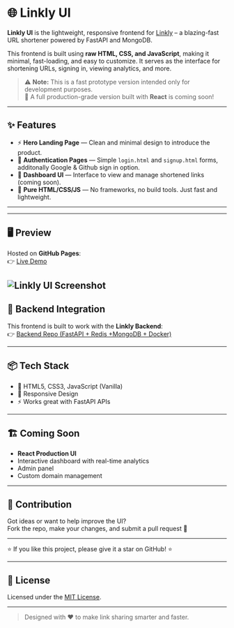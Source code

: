 # 🌐 Linkly UI

**Linkly UI** is the lightweight, responsive frontend for [Linkly](https://github.com/yourusername/linkly) – a blazing-fast URL shortener powered by FastAPI and MongoDB.

This frontend is built using **raw HTML, CSS, and JavaScript**, making it minimal, fast-loading, and easy to customize. It serves as the interface for shortening URLs, signing in, viewing analytics, and more.

> ⚠️ **Note:** This is a fast prototype version intended only for development purposes.  
> 🚀 A full production-grade version built with **React** is coming soon!

---

## ✨ Features

- ⚡️ **Hero Landing Page** — Clean and minimal design to introduce the product.
- 🔐 **Authentication Pages** — Simple `login.html` and `signup.html` forms, additonally Google & Github sign in option.
- 🔗 **Dashboard UI** — Interface to view and manage shortened links (coming soon).
- 💅 **Pure HTML/CSS/JS** — No frameworks, no build tools. Just fast and lightweight.

---


---

## 🖥️ Preview

Hosted on **GitHub Pages**:  
👉 [Live Demo](https://linkly-web.github.io)

![Linkly UI Screenshot](https://private-user-images.githubusercontent.com/170401554/466534025-6fc904ec-e131-47c1-9f4e-4b97d6c26bdc.png?jwt=eyJhbGciOiJIUzI1NiIsInR5cCI6IkpXVCJ9.eyJpc3MiOiJnaXRodWIuY29tIiwiYXVkIjoicmF3LmdpdGh1YnVzZXJjb250ZW50LmNvbSIsImtleSI6ImtleTUiLCJleHAiOjE3NTI2NTI1NzcsIm5iZiI6MTc1MjY1MjI3NywicGF0aCI6Ii8xNzA0MDE1NTQvNDY2NTM0MDI1LTZmYzkwNGVjLWUxMzEtNDdjMS05ZjRlLTRiOTdkNmMyNmJkYy5wbmc_WC1BbXotQWxnb3JpdGhtPUFXUzQtSE1BQy1TSEEyNTYmWC1BbXotQ3JlZGVudGlhbD1BS0lBVkNPRFlMU0E1M1BRSzRaQSUyRjIwMjUwNzE2JTJGdXMtZWFzdC0xJTJGczMlMkZhd3M0X3JlcXVlc3QmWC1BbXotRGF0ZT0yMDI1MDcxNlQwNzUxMTdaJlgtQW16LUV4cGlyZXM9MzAwJlgtQW16LVNpZ25hdHVyZT00ZjIwMmI2ZTg3ZWJlOTllODM0ZDkxMTg2NWI0NzUyOTZkOTY1Yzg2M2VmYTY3MDA2Mjg4MGRlZTgwMThmOTViJlgtQW16LVNpZ25lZEhlYWRlcnM9aG9zdCJ9._x3o1Mbi9f5cYuthvp9DkbhfGN-8IzwXjpmgP46t93k)
---

## 🧩 Backend Integration

This frontend is built to work with the **Linkly Backend**:  
👉 [Backend Repo (FastAPI + Redis +MongoDB + Docker)](https://github.com/dorna-gyawali/linkly)

---

## 📦 Tech Stack

- 🧱 HTML5, CSS3, JavaScript (Vanilla)
- 🎨 Responsive Design
- ⚡ Works great with FastAPI APIs

---

## 🏗️ Coming Soon

- **React Production UI**
-  Interactive dashboard with real-time analytics
-  Admin panel
-  Custom domain management

---

## 🤝 Contribution

Got ideas or want to help improve the UI?  
Fork the repo, make your changes, and submit a pull request 🚀

---

⭐ If you like this project, please give it a star on GitHub! ⭐

---

## 📄 License

Licensed under the [MIT License](LICENSE).

---

> Designed with ❤️ to make link sharing smarter and faster.


